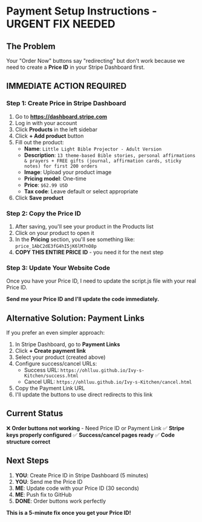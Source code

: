 # Payment Setup Instructions - URGENT FIX NEEDED

## The Problem
Your "Order Now" buttons say "redirecting" but don't work because we need to create a **Price ID** in your Stripe Dashboard first.

## IMMEDIATE ACTION REQUIRED

### Step 1: Create Price in Stripe Dashboard
1. Go to **https://dashboard.stripe.com**
2. Log in with your account
3. Click **Products** in the left sidebar
4. Click **+ Add product** button
5. Fill out the product:
   - **Name**: `Little Light Bible Projector - Adult Version`
   - **Description**: `13 theme-based Bible stories, personal affirmations & prayers + FREE gifts (journal, affirmation cards, sticky notes) for first 200 orders`
   - **Image**: Upload your product image
   - **Pricing model**: One-time
   - **Price**: `$62.99 USD`
   - **Tax code**: Leave default or select appropriate
6. Click **Save product**

### Step 2: Copy the Price ID
1. After saving, you'll see your product in the Products list
2. Click on your product to open it
3. In the **Pricing** section, you'll see something like: `price_1AbC2dE3fG4hI5jK6lM7nO8p`
4. **COPY THIS ENTIRE PRICE ID** - you need it for the next step

### Step 3: Update Your Website Code
Once you have your Price ID, I need to update the script.js file with your real Price ID.

**Send me your Price ID and I'll update the code immediately.**

## Alternative Solution: Payment Links
If you prefer an even simpler approach:

1. In Stripe Dashboard, go to **Payment Links**
2. Click **+ Create payment link**
3. Select your product (created above)
4. Configure success/cancel URLs:
   - Success URL: `https://ohlluu.github.io/Ivy-s-Kitchen/success.html`
   - Cancel URL: `https://ohlluu.github.io/Ivy-s-Kitchen/cancel.html`
5. Copy the Payment Link URL
6. I'll update the buttons to use direct redirects to this link

## Current Status
❌ **Order buttons not working** - Need Price ID or Payment Link
✅ **Stripe keys properly configured**
✅ **Success/cancel pages ready**
✅ **Code structure correct**

## Next Steps
1. **YOU**: Create Price ID in Stripe Dashboard (5 minutes)
2. **YOU**: Send me the Price ID
3. **ME**: Update code with your Price ID (30 seconds)
4. **ME**: Push fix to GitHub
5. **DONE**: Order buttons work perfectly

**This is a 5-minute fix once you get your Price ID!**